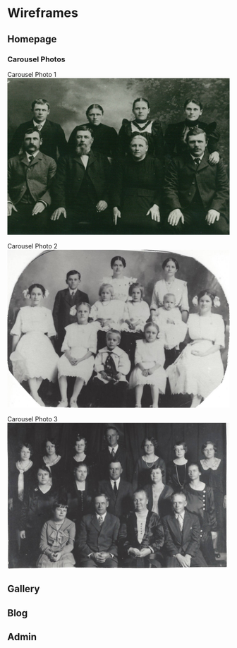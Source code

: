 # Wireframes

## Homepage

### Carousel Photos

Carousel Photo 1
![](images/reinhardt-family-1.jpg)

Carousel Photo 2
![](images/reinhardt-family-2.jpg)

Carousel Photo 3
![](images/reinhardt-family-3.jpg)

## Gallery

## Blog

## Admin

